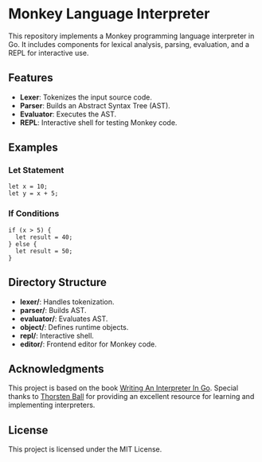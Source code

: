 # Monkey Language Interpreter

This repository implements a Monkey programming language interpreter in Go. It includes components for lexical analysis, parsing, evaluation, and a REPL for interactive use.

## Features

- **Lexer**: Tokenizes the input source code.
- **Parser**: Builds an Abstract Syntax Tree (AST).
- **Evaluator**: Executes the AST.
- **REPL**: Interactive shell for testing Monkey code.

## Examples

### Let Statement

```monkey
let x = 10;
let y = x + 5;
```

### If Conditions

```monkey
if (x > 5) {
  let result = 40;
} else {
  let result = 50;
}
```

## Directory Structure

- **lexer/**: Handles tokenization.
- **parser/**: Builds AST.
- **evaluator/**: Evaluates AST.
- **object/**: Defines runtime objects.
- **repl/**: Interactive shell.
- **editor/**: Frontend editor for Monkey code.

## Acknowledgments

This project is based on the book [Writing An Interpreter In Go](https://interpreterbook.com/). Special thanks to [Thorsten Ball](https://thorstenball.com/) for providing an excellent resource for learning and implementing interpreters.

## License

This project is licensed under the MIT License.
